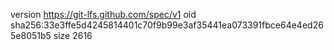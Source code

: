 version https://git-lfs.github.com/spec/v1
oid sha256:33e3ffe5d4245814401c70f9b99e3af35441ea073391fbce64e4ed265e8051b5
size 2616
